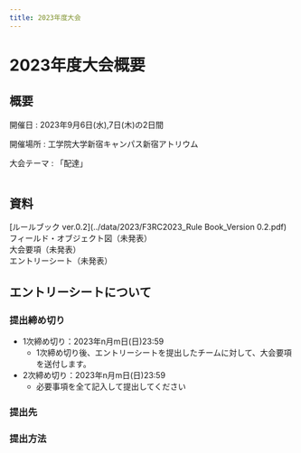 ```yaml
---
title: 2023年度大会
---
```

# 2023年度大会概要

## 概要
開催日
: 2023年9月6日(水),7日(木)の2日間

開催場所
: 工学院大学新宿キャンパス新宿アトリウム

大会テーマ
: 「配達」
<br><br>

## 資料
[ルールブック ver.0.2](../data/2023/F3RC2023_Rule Book_Version 0.2.pdf)  
フィールド・オブジェクト図（未発表）  
大会要項（未発表）  
エントリーシート（未発表）  

## エントリーシートについて
### 提出締め切り
- 1次締め切り：2023年n月m日(日)23:59  
    - 1次締め切り後、エントリーシートを提出したチームに対して、大会要項を送付します。
- 2次締め切り：2023年n月m日(日)23:59
    - 必要事項を全て記入して提出してください

### 提出先

### 提出方法
